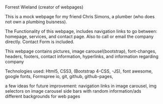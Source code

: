 Forrest Wieland (creator of webpages)

This is a mock webpage for my friend Chris Simons, a plumber (who does not own a plumbing buisness).

The Functionality of this webpage, includes navigation links to go between: homepage, services, and contact page.
Also to call or email the company directly. Contact Form is included.

This webpage contains pictures, image carousel(bootstrap), font-changes, headers, footers, contact information, hyperlinks,
and information regarding company 

Technologies used:
Html5, CSS3, (Bootstrap 4-CSS, -JS), font awesome, google fonts, Formspree io, git, github, github-pages,  



a few ideas for future improvement:
navigation links in image carousel, img selectors on image carousel
side bars with random information/ads 
different backgrounds for web pages
